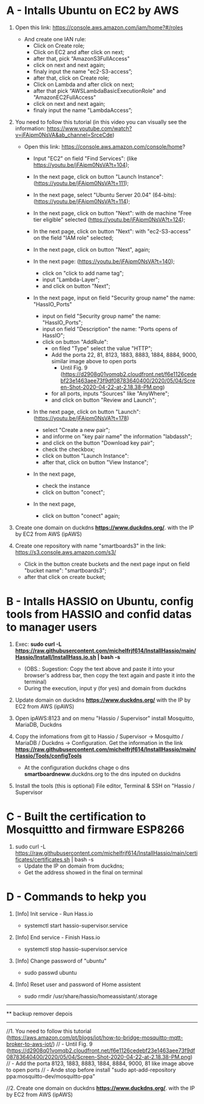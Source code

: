 # A - Intalls Ubuntu on EC2 by AWS
1. Open this link: https://console.aws.amazon.com/iam/home?#/roles
   - And create one IAN rule:
      - Click on Create role;
      - Click on EC2 and after click on next;
      - after that, pick “AmazonS3FullAccess"
      - click on next and next again;
      - finaly input the name "ec2-S3-access”;
      - after that, click on Create role;
      - Click on Lambda and after click on next;
      - after that pick “AWSLambdaBasicExecutionRole" and "AmazonEC2FullAccess"
      - click on next and next again;
      - finaly input the name "LambdaAccess”;

2. You need to follow this tutorial (in this video you can visually see the information: https://www.youtube.com/watch?v=jFAipm0NsVA&ab_channel=SrceCde)
   - Open this link: https://console.aws.amazon.com/console/home?
      - Input "EC2" on field "Find Services": (like https://youtu.be/jFAipm0NsVA?t=104);
      - In the next page, click on button "Launch Instance": (https://youtu.be/jFAipm0NsVA?t=111);
      - In the next page, select "Ubuntu Server 20.04" (64-bits): (https://youtu.be/jFAipm0NsVA?t=114);
      - In the next page, click on button "Next": with de machine "Free tier eligible" selected (https://youtu.be/jFAipm0NsVA?t=124);
      - In the next page, click on button "Next": with "ec2-S3-access” on the field "IAM role" selected;
      - In the next page, click on button "Next", again;
      - In the next page: (https://youtu.be/jFAipm0NsVA?t=140);
         - click on "click to add name tag";
         - input "Lambda-Layer";
         - and click on button "Next";
      - In the next page, input on field "Security group name" the name: "HassIO_Ports"
         - input on field "Security group name" the name: "HassIO_Ports";
         - input on field "Description" the name: "Ports opens of HassIO";
         - click on button "AddRule":
            - on filed "Type" select the value "HTTP";
            - Add the porta 22, 81, 8123, 1883, 8883, 1884, 8884, 9000, similar image above to open ports
               - Until Fig. 9 (https://d2908q01vomqb2.cloudfront.net/f6e1126cedebf23e1463aee73f9df08783640400/2020/05/04/Screen-Shot-2020-04-22-at-2.18.38-PM.png)
            - for all ports, inputs "Sources" like "AnyWhere";
            - and click on button "Review and Launch";
         
      - In the next page, click on button "Launch": (https://youtu.be/jFAipm0NsVA?t=178)
         - select "Create a new pair";
         - and informe on "key pair name" the information "labdassh";
         - and click on the button "Download key pair";
         - check the checkbox;
         - click on button "Launch Instance":
         - after that, click on button "View Instance";
      - In the next page, 
        - check the instance 
        - click on button "conect";
      - In the next page, 
        - click on button "conect" again;

3. Create one domain on duckdns **https://www.duckdns.org/**. with the IP by EC2 from AWS (ipAWS)

4. Create one repository with name "smartboards3" in the link: https://s3.console.aws.amazon.com/s3/
   - Click in the button create buckets and the next page input on field "bucket name": "smartboards3";
   - after that click on create bucket;


# B - Intalls HASSIO on Ubuntu, config tools from HASSIO and confid datas to manager users

1. Exec: **sudo curl -L https://raw.githubusercontent.com/michelfrjf614/InstallHassio/main/Hassio/Install/InstallHass.io.sh | bash -s**
   - (OBS.: Sugestion: Copy the text above and paste it into your browser's address bar, then copy the text again and paste it into the terminal)
   - During the execution, input y (for yes) and domain from duckdns

2. Update domain on duckdns **https://www.duckdns.org/** with the IP by EC2 from AWS (ipAWS)

3. Open ipAWS:8123 and on menu "Hassio / Supervisor" install Mosquitto, MariaDB, Duckdns

4. Copy the infomations from git to Hassio / Supervisor -> Mosquitto / MariaDB / Duckdns -> Configuration. Get the information in the link **https://raw.githubusercontent.com/michelfrjf614/InstallHassio/main/Hassio/Tools/configTools** 
   - At the configuration duckdns chage o dns **smartboardneww**.duckdns.org to the dns inputed on duckdns


5. Install the tools (this is optional) File editor, Terminal & SSH on "Hassio / Supervisor


# C - Built the certification to Mosquittto and firmware ESP8266

1. sudo curl -L https://raw.githubusercontent.com/michelfrjf614/InstallHassio/main/certificates/certificates.sh | bash -s
   - Update the IP on domain from duckdns;
   - Get the address showed in the final on terminal 

# D - Commands to hekp you

1. [Info] Init service - Run Hass.io
   - systemctl start hassio-supervisor.service

2. [Info] End service -  Finish Hass.io
   - systemctl stop hassio-supervisor.service

3. [Info] Change password of "ubuntu"
   - sudo passwd ubuntu

4. [Info] Reset user and password of Home assistent
   - sudo rmdir /usr/share/hassio/homeassistant/.storage 








*****************************************
** backup remover depois 
*****************************************
//1. You need to follow this tutorial (https://aws.amazon.com/pt/blogs/iot/how-to-bridge-mosquitto-mqtt-broker-to-aws-iot/)
//   - Until Fig. 9 (https://d2908q01vomqb2.cloudfront.net/f6e1126cedebf23e1463aee73f9df08783640400/2020/05/04/Screen-Shot-2020-04-22-at-2.18.38-PM.png)
//     - Add the porta 8123, 1883, 8883, 1884, 8884, 9000, 81 like image above to open ports
//   - Ande stop before install "sudo apt-add-repository ppa:mosquitto-dev/mosquitto-ppa"

//2. Create one domain on duckdns **https://www.duckdns.org/**. with the IP by EC2 from AWS (ipAWS)
